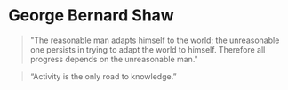 # George Bernard Shaw

> "The reasonable man adapts himself to the world; the unreasonable one persists in trying to adapt the world to himself. Therefore all progress depends on the unreasonable man."

> “Activity is the only road to knowledge.”

